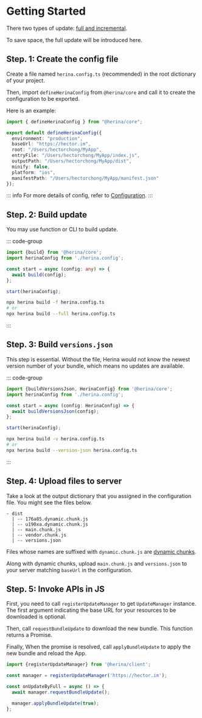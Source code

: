 # Getting Started

There two types of update: [full and incremental](/guide/concepts#full-update).

To save space, the full update will be introduced here.

## Step. 1: Create the config file

Create a file named `herina.config.ts` (recommended) in the root dictionary of your project.

Then, import `defineHerinaConfig` from `@herina/core` and call it to create the configuration to be exported.

Here is an example:

```typescript
import { defineHerinaConfig } from "@herina/core";

export default defineHerinaConfig({
  environment: "production",
  baseUrl: "https://hector.im",
  root: "/Users/hectorchong/MyApp",
  entryFile: "/Users/hectorchong/MyApp/index.js",
  outputPath: "/Users/hectorchong/MyApp/dist",
  minify: false,
  platform: "ios",
  manifestPath: "/Users/hectorchong/MyApp/manifest.json"
});
```

::: info
For more details of config, refer to [Configuration](/configuraion).
:::

## Step. 2: Build update

You may use function or CLI to build update.

::: code-group

```typescript [function]
import {build} from '@herina/core';
import herinaConfig from './herina.config';

const start = async (config: any) => {
  await build(config);
};

start(herinaConfig);
```

```bash [CLI]
npx herina build -f herina.config.ts
# or
npx herina build --full herina.config.ts
```

:::

## Step. 3: Build `versions.json`

This step is essential. Without the file, Herina would not know the newest version number of your bundle, which means no updates are available.

::: code-group

```typescript [function]
import {buildVersionsJson, HerinaConfig} from '@herina/core';
import herinaConfig from './herina.config';

const start = async (config: HerinaConfig) => {
  await buildVersionsJson(config);
};

start(herinaConfig);
```

```bash [CLI]
npx herina build -v herina.config.ts
# or
npx herina build --version-json herina.config.ts
```

:::

## Step. 4: Upload files to server

Take a look at the output dictionary that you assigned in the configuration file. You might see the files below.

```
- dist
  | -- 176a85.dynamic.chunk.js
  | -- u190xa.dynamic.chunk.js
  | -- main.chunk.js
  | -- vendor.chunk.js
  | -- versions.json
```

Files whose names are suffixed with `dynamic.chunk.js` are [dynamic chunks](/guide/concepts.html#code-splitting).

Along with dynamic chunks, upload `main.chunk.js` and `versions.json` to your server matching `baseUrl` in the configuration.

## Step. 5: Invoke APIs in JS

First, you need to call `registerUpdateManager` to get `UpdateManager` instance. The first argument indicating the base URL for your resources to be downloaded is optional.

Then, call `requestBundleUpdate` to download the new bundle. This function returns a Promise. 

Finally, When the promise is resolved, call `applyBundleUpdate` to apply the new bundle and reload the App.

```typescript
import {registerUpdateManager} from '@herina/client';

const manager = registerUpdateManager('https://hector.im');

const onUpdateByFull = async () => {
  await manager.requestBundleUpdate();

  manager.applyBundleUpdate(true);
};
```

